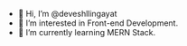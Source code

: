 - 👋 Hi, I’m @deveshllingayat
- 👀 I’m interested in Front-end Development.
- 🌱 I’m currently learning MERN Stack.


<!---
deveshllingayat/deveshllingayat is a ✨ special ✨ repository because its `README.md` (this file) appears on your GitHub profile.
You can click the Preview link to take a look at your changes.
--->
